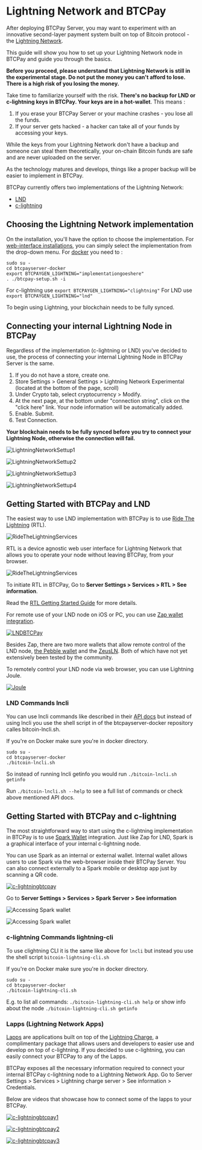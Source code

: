 # Lightning Network and BTCPay

After deploying BTCPay Server, you may want to experiment with an innovative second-layer payment system built on top of Bitcoin protocol - the [Lightning Network](https://en.bitcoin.it/wiki/Lightning_Network).

This guide will show you how to set up your Lightning Network node in BTCPay and guide you through the basics.

<strong>Before you proceed, please understand that Lightning Network is still in the experimental stage. Do not put the money you can't afford to lose. There is a high risk of you losing the money. </strong>

Take time to familiarize yourself with the risk. <strong>There's no backup for LND or c-lightning keys in BTCPay. Your keys are in a hot-wallet</strong>. This means :

1. If you erase your BTCPay Server or your machine crashes - you lose all the funds.
2. If your server gets hacked - a hacker can take all of your funds by accessing your keys.

While the keys from your Lightning Network don't have a backup and someone can steal them theoretically, your on-chain Bitcoin funds are safe and are never uploaded on the server.

As the technology matures and develops, things like a proper backup will be easier to implement in BTCPay.

BTCPay currently offers two implementations of the Lightning Network:

* [LND](https://github.com/lightningnetwork/lnd)
* [c-lightning](https://github.com/ElementsProject/lightning)

## Choosing the Lightning Network implementation

On the installation, you'll have the option to choose the implementation. For [web-interface installations](https://medium.com/@BtcpayServer/launch-btcpay-server-via-web-interface-and-deploy-full-bitcoin-node-lnd-in-less-than-a-minute-dc8bc6f06a3), you can simply select the implementation from the drop-down menu. For [docker](https://github.com/btcpayserver/btcpayserver-docker) you need to :

```
sudo su -
cd btcpayserver-docker
export BTCPAYGEN_LIGHTNING="implementationgoeshere"
. ./btcpay-setup.sh -i
```

For c-lightning use `export BTCPAYGEN_LIGHTNING="clightning"`
For LND use `export BTCPAYGEN_LIGHTNING="lnd"`

To begin using Lightning, your blockchain needs to be fully synced.

## Connecting your internal Lightning Node in BTCPay

Regardless of the implementation (c-lightning or LND) you've decided to use, the process of connecting your internal Lightning Node in BTCPay Server is the same.

1. If you do not have a store, create one. 
2. Store Settings > General Settings > Lightning Network Experimental (located at the bottom of the page, scroll)
3. Under Crypto tab, select cryptocurrency > Modify.
4. At the next page, at the bottom under "connection string", click on the "click here" link. Your node information will be automatically added.
5. Enable. Submit.
6. Test Connection.

<strong> Your blockchain needs to be fully synced before you try to connect your Lightning Node, otherwise the connection will fail.</strong>

![LightningNetworkSettup1](img/LightningNetworkNodeSetup1.jpg)

![LightningNetworkSettup2](img/LightningNetworkNodeSetup2.jpg)

![LightningNetworkSettup3](img/LightningNetworkNodeSetup3.jpg)

![LightningNetworkSettup4](img/LightningNetworkNodeSetup4.jpg)

## Getting Started with BTCPay and LND

The easiest way to use LND implementation with BTCPay is to use [Ride The Lightning](https://github.com/ShahanaFarooqui/RTL) (RTL). 

![RideTheLightningServices](img/RideTheLightning.png)

RTL is a device agnostic web user interface for Lightning Network that allows you to operate your node without leaving BTCPay, from your browser.

![RideTheLightningServices](img/RideTheLightningServices.png)

To initiate RTL in BTCPay, Go to **Server Settings > Services > RTL > See information**.

Read the [RTL Getting Started Guide](https://medium.com/@suheb.khan/how-to-ride-the-lightning-447af999dcd2) for more details.

For remote use of your LND node on iOS or PC, you can use [Zap wallet integration](https://github.com/LN-Zap/zap-tutorials/blob/master/zap-desktop-btcpay-server.md).

[![LNDBTCPay](https://img.youtube.com/vi/CWhTOunTb2Q/mqdefault.jpg)](https://www.youtube.com/watch?v=CWhTOunTb2Q "BTCPay - LND and Zap")

Besides Zap, there are two more wallets that allow remote control of the LND node, [the Pebble wallet](https://www.pebble.indiesquare.me/) and the [ZeusLN](https://github.com/ZeusLN/zeus). Both of which have not yet extensively been tested by the community.

To remotely control your LND node via web browser, you can use Lightning Joule.

[![Joule](https://img.youtube.com/vi/a9_uHJhnKR4/mqdefault.jpg)](https://www.youtube.com/watch?v=a9_uHJhnKR4 "BTCPay - LND and Joule")

### LND Commands lncli

You can use lncli commands like described in their [API docs](https://api.lightning.community/) but instead of using lncli you use the shell script in of the btcpayserver-docker repository calles bitcoin-lncli.sh.

If you're on Docker make sure you're in docker directory.
```
sudo su -
cd btcpayserver-docker
./bitcoin-lncli.sh
```
So instead of running lncli getinfo you would run `./bitcoin-lncli.sh getinfo`

Run `./bitcoin-lncli.sh --help` to see a full list of commands or check above mentioned API docs.

## Getting Started with BTCPay and c-lightning

The most straightforward way to start using the c-lightning implementation in BTCPay is to use [Spark Wallet](https://github.com/shesek/spark-wallet) integration. Just like Zap for LND, Spark is a graphical interface of your internal c-lightning node.

You can use Spark as an internal or external wallet. Internal wallet allows users to use Spark via the web-browser inside their BTCPay Server. You can also connect externally to a Spark mobile or desktop app just by scanning a QR code.

[![c-lightningbtcpay](https://img.youtube.com/vi/uV1R6IQpmg8/mqdefault.jpg)](https://www.youtube.com/watch?v=uV1R6IQpmg8 "BTCPay - c-lightning and Spark")

Go to **Server Settings > Services > Spark Server > See information**

![Accessing Spark wallet](img/SparkConnect.jpg)

![Accessing Spark wallet](img/SparkConnect2.jpg.png)

### c-lightning Commands lightning-cli

To use clightning CLI it is the same like above for `lncli` but instead you use the shell script `bitcoin-lightning-cli.sh`

If you're on Docker make sure you're in docker directory.

```
sudo su -
cd btcpayserver-docker
./bitcoin-lightning-cli.sh
```
E.g. to list all commands: `./bitcoin-lightning-cli.sh help`
or show info about the node `./bitcoin-lightning-cli.sh getinfo`

### Lapps (Lightning Network Apps)
[Lapps](https://blockstream.com/2018/03/29/blockstreams-week-of-lapps-ends/) are applications built on top of the [Lightning Charge](https://blockstream.com/2018/01/16/lightning-charge/), a complimentary package that allows users and developers to easier use and develop on top of c-lightning. If you decided to use c-lightning, you can easily connect your BTCPay to any of the Lapps.

BTCPay exposes all the necessary information required to connect your internal BTCPay c-lightning node to a Lightning Network App.  Go to Server Settings > Services > Lightning charge server > See information > Credentials.

Below are videos that showcase how to connect some of the lapps to your BTCPay.

[![c-lightningbtcpay1](https://img.youtube.com/vi/6EHNq1anD1k/mqdefault.jpg)](https://www.youtube.com/watch?v=6EHNq1anD1k "BTCPay - c-lightning and lapps intro")

[![c-lightningbtcpay2](https://img.youtube.com/vi/ZbM3jcxau0o/mqdefault.jpg)](https://www.youtube.com/watch?v=ZbM3jcxau0o "BTCPay - c-lightning and lapps publisher")

[![c-lightningbtcpay3](https://img.youtube.com/vi/EYrsU3LGpbI/mqdefault.jpg)](https://www.youtube.com/watch?v=EYrsU3LGpbI "BTCPay - c-lightning and lapps woo lightning")
